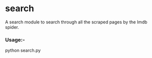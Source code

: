 # search
A search module to search through all the scraped pages by the Imdb spider.

### Usage:-
python search.py
